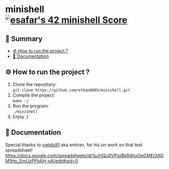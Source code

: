 # minishell [![esafar's 42 minishell Score](https://badge42.vercel.app/api/v2/cl6l739qg00490gialxmtgsrk/project/2490871)](https://github.com/JaeSeoKim/badge42)
  
## 📔 Summary

 - [⚙️ How to run the project ?](#%EF%B8%8F-how-to-run-the-project-)
 - [📄 Documentation](#-documentation)
 
## ⚙️ How to run the project ?

1. Clone the repository:  
`git clone https://github.com/ethan0905/minishell.git`  
2. Compile the project:  
`make -j`  
3. Run the program:  
`./minishell`  
4. Enjoy ;) 

## 📄 Documentation
  
Special thanks to [vietdu91](https://github.com/vietdu91) aka emtran, for his on work on that test spreadsheet!  
https://docs.google.com/spreadsheets/d/1uJHQu0VPsjjBkR4hxOeCMEt3AOM1Hp_SmUzPFhAH-nA/edit#gid=0  
